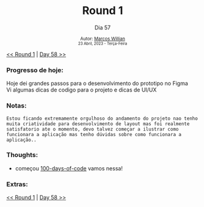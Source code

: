 <div align="center">
  <h1>Round 1</h1>
  <p>Dia 57</p>

  <sub>
    Autor: <a href="https://github.com/marcosmwx" target="_blank">Marcos Willian</a>
    <br>
    <small>23 Abril, 2023 -  Terça-Feira</small>
  </sub>
</div>

[<< Round 1](./README.MD) | [Day 58 >>](dia058.md)

### Progresso de hoje:

Hoje dei grandes passos para o desenvolvimento do prototipo no Figma<br>
Vi algumas dicas de codigo para o projeto e dicas de UI/UX <br>

### Notas:

    Estou ficando extremamente orgulhoso do andamento do projeto nao tenho muita criatividade para desenvolvimento de layout mas foi realmente satisfatorio ate o momento, devo talvez começar a ilustrar como funcionara a aplicação mas tenho dúvidas sobre como funcionara a aplicação..

### Thoughts:

- começou [100-days-of-code](https://github.com/marcosmwx/100DaysOfCode) vamos nessa!

### Extras:

[<< Round 1](./README.MD) | [Day 58 >>](dia058.md)

